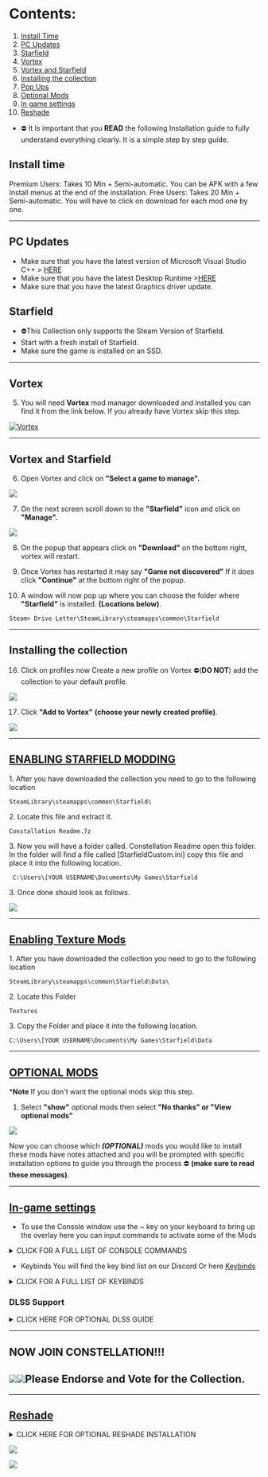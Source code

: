 

# Contents:
1) [Install Time](#install-time)
2) [PC Updates](#pc-Updates)
3) [Starfield](#starfield)
4) [Vortex](#vortex)
5) [Vortex and Starfield](#vortex-and-starfield)
6) [Installing the collection](#installing-the-collection)
7) [Pop Ups](#pop-ups)
8) [Optional Mods](#optional-mods)
9) [In game settings](#in-game-settings)
10) [Reshade](#reshade)

- ⛔ It Is important that you **READ** the following Installation guide to fully understand everything clearly. It is a simple step by step guide.

## Install time

Premium Users: Takes 10 Min + Semi-automatic. You can be AFK with a few Install menus at the end of the installation.
Free Users: Takes 20 Min + Semi-automatic. You will have to click on download for each mod one by one.

---

## PC Updates

- Make sure that you have the latest version of Microsoft Visual Studio C++ > [HERE](https://aka.ms/vs/17/release/vc_redist.x64.exe)
- Make sure that you have the latest Desktop Runtime >[HERE](https://dotnet.microsoft.com/en-us/download/dotnet/thank-you/runtime-desktop-7.0.3-windows-x64-installer)
- Make sure that you have the latest Graphics driver update.

## Starfield

- ⛔This Collection only supports the Steam Version of Starfield.
- Start with a fresh install of Starfield.
- Make sure the game is installed on an SSD.

---

## Vortex

5) You will need **Vortex** mod manager downloaded and installed you can find it from the link below. If you already have Vortex skip this step.

[![Vortex](https://i.imgur.com/xXhkzvj.png)](https://www.nexusmods.com/site/mods/1 "Vortex page")

---

## Vortex and Starfield

6) Open Vortex and click on **"Select a game to manage".**

![](https://s12.gifyu.com/images/Select-a-game-to-managed.jpg)

7) On the next screen scroll down to the **"Starfield"** icon and click on **"Manage".**

![](https://s12.gifyu.com/images/Untitled99ac613c165d0e14.jpg)

8) On the popup that appears click on **"Download"** on the bottom right, vortex will restart.

9) Once Vortex has restarted it may say **"Game not discovered"** If it does click **"Continue"** at the bottom right of the popup.

10) A window will now pop up where you can choose the folder where  **"Starfield"** is installed. **(Locations below)**.

```
Steam> Drive Letter\SteamLibrary\steamapps\common\Starfield
```

---


## Installing the collection

16) Click on profiles now Create a new profile on Vortex ⛔(**DO NOT**) add the collection to your default profile.

![](https://s12.gifyu.com/images/Screenshot-2023-04-17-115745.png)

17) Click **"Add to Vortex"** **(choose your newly created profile)**.

![](https://s12.gifyu.com/images/Untitled1.png)


---

## [ENABLING STARFIELD MODDING](https://)

1\. After you have downloaded the collection you need to go to the following location

```
SteamLibrary\steamapps\common\Starfield\
```

2\. Locate this file and extract it.

```
Constallation Readme.7z
```

3\. Now you will have a folder called. Constellation Readme open this folder. In the folder will find a file called \[StarfieldCustom.ini] copy this file and place it into the following location.

```
 C:\Users\[YOUR USERNAME\Documents\My Games\Starfield
```

3\. Once done should look as follows.

![](https://s11.gifyu.com/images/SgFGr.png)

***

## [Enabling Texture Mods](https://)

1\. After you have downloaded the collection you need to go to the following location

```
SteamLibrary\steamapps\common\Starfield\Data\
```

2\. Locate this Folder

```
Textures
```

3\. Copy the Folder and place it into the following location.

```
C:\Users\[YOUR USERNAME\Documents\My Games\Starfield\Data
```

***

## [OPTIONAL MODS](https://)

\***Note** If you don't want the optional mods skip this step.

1. Select **"show"** optional mods then select **"No thanks" or "View optional mods"**

![](https://s11.gifyu.com/images/SgGTE.jpg)

Now you can choose which ***(OPTIONAL)***  mods you would like to install these mods have notes attached and you will be prompted with specific installation options to guide you through the process ⛔ **(make sure to read these messages)**.

***

## [In-game settings](https://)

- To use the Console window use the ~ key on your keyboard to bring up the overlay here you can input commands to activate some of the Mods

<details><summary>CLICK FOR A FULL LIST OF CONSOLE COMMANDS</summary>
![img](https://s11.gifyu.com/images/Sgd38.jpg)Ship Builder Tweaks

- To apply the tweaks, run **"bat builderTweak"**
- To uninstall the mod / revert the settings, simply run **"bat builderReset"**

![img](https://s11.gifyu.com/images/Sgd38.jpg)Ship Builder Tolerance Tweaks

- To increase the tolerance run **"bat toleranceBig"**, or **"bat toleranceHuge"** (Huge basically disables any overlapping checks, letting you build some cursed things)
- To uninstall the mod / revert the settings, simply run **"bat toleranceReset"**

![img](https://s11.gifyu.com/images/Sgd38.jpg)In-Game FOV Changer

- For First Person FOV: Run **"bat fpp100"** to set the FOV to 100, or any other number between 70-120, in steps of 5 (e.g. "bat fpp95")
- For Third Person FOV: Run **"bat tpp100"** to set the FOV to 100, or any other number between 70-120, in steps of 5 (e.g. "bat tpp95")
- To uninstall the mod / revert the settings, simply set FPP to 85 and TPP to 70 (Those are the vanilla values)

![img](https://s11.gifyu.com/images/Sgd38.jpg)
</details>

- Keybinds You will find the key bind list on our Discord Or here [Keybinds](https://github.com/2077v2/Constellation/blob/main/Keybinds.md)

<details><summary>CLICK FOR A FULL LIST OF KEYBINDS</summary>
![](https://s11.gifyu.com/images/SgafS.png)

These are setup for a full size KB.

![img](https://s11.gifyu.com/images/Sgd38.jpg)

### RESHADE

- HOME>  UI
- END> Toggle Reshade

![img](https://s11.gifyu.com/images/Sgd38.jpg)

### CONSOLE

- \~> Console

![img](https://s11.gifyu.com/images/Sgd38.jpg)

### DLSS

- END> Toggle DLSS UI

![img](https://s11.gifyu.com/images/Sgd38.jpg)
</details>

### DLSS Support

<details><summary>CLICK HERE FOR OPTIONAL DLSS GUIDE</summary>
If you choose to use the DLSS Support (OPTIONAL) you will need to do the following.
⛔  If you want to use the Reshade Make sure to install and configure the Reshade before enabling the optional DLSS Mod.

⛔ You will need to download the DLSS update file linked [HERE](https://www.techpowerup.com/download/nvidia-dlss-dll/) (nvngx\_dlss\_2.5.1.zip)

1\) Enable these 2 Mods in Vortex

![](https://s11.gifyu.com/images/SgP0C.png)2) You need to place the nvngx\_dlss.dll file you downloaded into.

```
mods/UpscalerBasePlugin folder.
```

3\) Go to the "SETTINGS" menu and on the DISPLAY tab enable "FSR2" as shown in the picture below.\
![](https://s11.gifyu.com/images/SgFWA.png)4) To bring up the menu for DLSS hit the (END) key. Here you can choose from DLSS or XeSS.

5\) Go to the "SETTINGS" menu on the "DISPLAY" tab you can change the "RENDER RESOLUTION SCALE" the lower the setting the more FPS but Less visual quality.

\
⛔This mod can be buggy with a Reshade installed and Overlays. I personally wouldn't use it but if you see a performance increase then go for it. If you have any bugs disable the 2 mods in Vortex.
</details>

***

## NOW JOIN CONSTELLATION!!!

## ![](<\<iframe src="https://giphy.com/embed/6yG1e2cnStpgpEDDId" width="480" height="270" frameBorder="0" class="giphy-embed" allowFullScreen\>\</iframe\>\<p\>\<a href="https://giphy.com/gifs/xbox-xbox-series-x-starfield-e3-6yG1e2cnStpgpEDDId"\>via GIPHY\</a\>\</p\>>)![](https://media.giphy.com/media/6yG1e2cnStpgpEDDId/giphy-downsized-large.gif)Please Endorse and Vote for the Collection.

***

## [Reshade](https://)

<details><summary>CLICK HERE FOR OPTIONAL RESHADE INSTALLATION </summary>
ReShade is included with the collection once you have finished downloading it will be placed on the toolbar in the top left-hand corner of Vortex.

1. Click on Reshade in the top corner.

![](https://s11.gifyu.com/images/SgO3F.jpg)

1. Select browse and find the **"*****Starfield.exe*****"** and select it.**(Locations below)**

```
Steam> Drive Letter\SteamLibrary\steamapps\common\Starfield\Starfield.exe
```

1. Select Directx 10/11/12
2. On the **"select preset to install"** select next
3. Select next and finish the installation.
4. Run the game

I have added the Reshade below.

- Constellation Reshade by[v2](https://www.nexusmods.com/hogwartslegacy/users/123334373)

### **Reshade controls**

**End** key to toggle main effects\
**Home** key to open GUI
</details>

![](https://s11.gifyu.com/images/Sgd38.jpg)

![](https://s11.gifyu.com/images/SgdAd.png)

